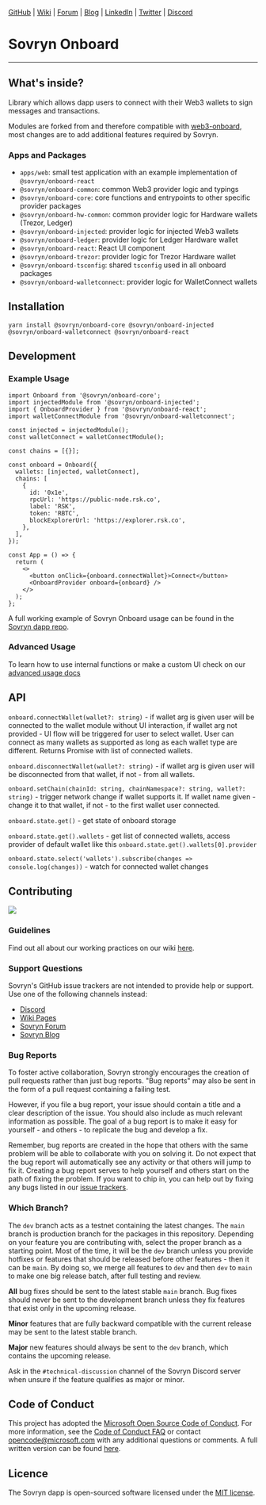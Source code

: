 [GitHub](https://github.com/DistributedCollective) | [Wiki](https://wiki.sovryn.com/en/home) | [Forum](https://forum.sovryn.app/) | [Blog](https://sovryn.com/all-things-sovryn/) | [LinkedIn](https://www.linkedin.com/company/sovryn/about/) | [Twitter](https://twitter.com/SovrynBTC) | [Discord](https://discord.gg/kBTNx4zjRf)

# Sovryn Onboard

---

## What's inside?

Library which allows dapp users to connect with their Web3 wallets to sign messages and transactions.

Modules are forked from and therefore compatible with [web3-onboard](https://github.com/blocknative/web3-onboard), most changes are to add additional features required by Sovryn.

### Apps and Packages

- `apps/web`: small test application with an example implementation of `@sovryn/onboard-react`
- `@sovryn/onboard-common`: common Web3 provider logic and typings
- `@sovryn/onboard-core`: core functions and entrypoints to other specific provider packages
- `@sovryn/onboard-hw-common`: common provider logic for Hardware wallets (Trezor, Ledger)
- `@sovryn/onboard-injected`: provider logic for injected Web3 wallets
- `@sovryn/onboard-ledger`: provider logic for Ledger Hardware wallet
- `@sovryn/onboard-react`: React UI component
- `@sovryn/onboard-trezor`: provider logic for Trezor Hardware wallet
- `@sovryn/onboard-tsconfig`: shared `tsconfig` used in all onboard packages
- `@sovryn/onboard-walletconnect`: provider logic for WalletConnect wallets

## Installation

`yarn install @sovryn/onboard-core @sovryn/onboard-injected @sovryn/onboard-walletconnect @sovryn/onboard-react`

## Development

### Example Usage

```tsx
import Onboard from '@sovryn/onboard-core';
import injectedModule from '@sovryn/onboard-injected';
import { OnboardProvider } from '@sovryn/onboard-react';
import walletConnectModule from '@sovryn/onboard-walletconnect';

const injected = injectedModule();
const walletConnect = walletConnectModule();

const chains = [{}];

const onboard = Onboard({
  wallets: [injected, walletConnect],
  chains: [
    {
      id: '0x1e',
      rpcUrl: 'https://public-node.rsk.co',
      label: 'RSK',
      token: 'RBTC',
      blockExplorerUrl: 'https://explorer.rsk.co',
    },
  ],
});

const App = () => {
  return (
    <>
      <button onClick={onboard.connectWallet}>Connect</button>
      <OnboardProvider onboard={onboard} />
    </>
  );
};
```

A full working example of Sovryn Onboard usage can be found in the [Sovryn dapp repo](https://github.com/DistributedCollective/sovryn-dapp).

### Advanced Usage

To learn how to use internal functions or make a custom UI check on our [advanced usage docs](./docs/README.md)

## API

`onboard.connectWallet(wallet?: string)` - if wallet arg is given user will be connected to the wallet module without UI interaction, if wallet arg not provided - UI flow will be triggered for user to select wallet.
User can connect as many wallets as supported as long as each wallet type are different.
Returns Promise with list of connected wallets.

`onboard.disconnectWallet(wallet?: string)` - if wallet arg is given user will be disconnected from that wallet, if not - from all wallets.

`onboard.setChain(chainId: string, chainNamespace?: string, wallet?: string)` - trigger network change if wallet supports it. If wallet name given - change it to that wallet, if not - to the first wallet user connected.

`onboard.state.get()` - get state of onboard storage

`onboard.state.get().wallets` - get list of connected wallets, access provider of default wallet like this `onboard.state.get().wallets[0].provider`

`onboard.state.select('wallets').subscribe(changes => console.log(changes))` - watch for connected wallet changes

## Contributing

<a href="https://github.com/DistributedCollective/sovryn-onboard/graphs/contributors">
  <img src="https://contrib.rocks/image?repo=DistributedCollective/sovryn-onboard" />
</a>

### Guidelines

Find out all about our working practices on our wiki [here](https://github.com/DistributedCollective/sovryn-dapp/wiki).

### Support Questions

Sovryn's GitHub issue trackers are not intended to provide help or support. Use one of the following channels instead:

- [Discord](https://discord.gg/kBTNx4zjRf)
- [Wiki Pages](https://wiki.sovryn.app)
- [Sovryn Forum](https://forum.sovryn.app)
- [Sovryn Blog](https://sovryn.com/all-things-sovryn)

### Bug Reports

To foster active collaboration, Sovryn strongly encourages the creation of pull requests rather than just bug reports. "Bug reports" may also be sent in the form of a pull request containing a failing test.

However, if you file a bug report, your issue should contain a title and a clear description of the issue. You should also include as much relevant information as possible. The goal of a bug report is to make it easy for yourself - and others - to replicate the bug and develop a fix.

Remember, bug reports are created in the hope that others with the same problem will be able to collaborate with you on solving it. Do not expect that the bug report will automatically see any activity or that others will jump to fix it. Creating a bug report serves to help yourself and others start on the path of fixing the problem. If you want to chip in, you can help out by fixing any bugs listed in our [issue trackers](https://github.com/issues?q=is%3Aopen+is%3Aissue+label%3Abug+user%3Adistributedcollective).

### Which Branch?

The `dev` branch acts as a testnet containing the latest changes. The `main` branch is production branch for the packages in this repository. Depending on your feature you are contributing with, select the proper branch as a starting point. Most of the time, it will be the `dev` branch unless you provide hotfixes or features that should be released before other features - then it can be `main`. By doing so, we merge all features to `dev` and then `dev` to `main` to make one big release batch, after full testing and review.

**All** bug fixes should be sent to the latest stable `main` branch. Bug fixes should never be sent to the development branch unless they fix features that exist only in the upcoming release.

**Minor** features that are fully backward compatible with the current release may be sent to the latest stable branch.

**Major** new features should always be sent to the `dev` branch, which contains the upcoming release.

Ask in the `#technical-discussion` channel of the Sovryn Discord server when unsure if the feature qualifies as major or minor.

## Code of Conduct

This project has adopted the [Microsoft Open Source Code of Conduct](https://opensource.microsoft.com/codeofconduct/). For more information, see the [Code of Conduct FAQ](https://opensource.microsoft.com/codeofconduct/faq/) or contact [opencode@microsoft.com](mailto:opencode@microsoft.com) with any additional questions or comments. A full written version can be found [here](CODE_OF_CONDUCT.md).

## Licence

The Sovryn dapp is open-sourced software licensed under the [MIT license](LICENSE).
